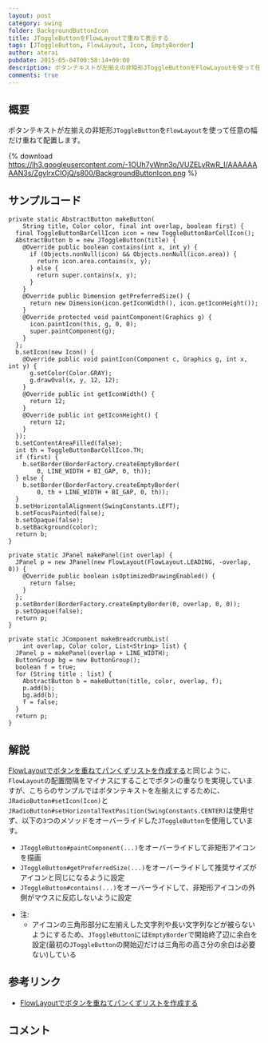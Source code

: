 ```yaml
---
layout: post
category: swing
folder: BackgroundButtonIcon
title: JToggleButtonをFlowLayoutで重ねて表示する
tags: [JToggleButton, FlowLayout, Icon, EmptyBorder]
author: aterai
pubdate: 2015-05-04T00:58:14+09:00
description: ボタンテキストが左揃えの非矩形JToggleButtonをFlowLayoutを使って任意の幅だけ重ねて配置します。
comments: true
---
```

## 概要
ボタンテキストが左揃えの非矩形`JToggleButton`を`FlowLayout`を使って任意の幅だけ重ねて配置します。

{% download https://lh3.googleusercontent.com/-1OUh7yWnn3o/VUZELyRwR_I/AAAAAAAAN3s/ZgylrxCIOjQ/s800/BackgroundButtonIcon.png %}

## サンプルコード
<pre class="prettyprint"><code>private static AbstractButton makeButton(
    String title, Color color, final int overlap, boolean first) {
  final ToggleButtonBarCellIcon icon = new ToggleButtonBarCellIcon();
  AbstractButton b = new JToggleButton(title) {
    @Override public boolean contains(int x, int y) {
      if (Objects.nonNull(icon) &amp;&amp; Objects.nonNull(icon.area)) {
        return icon.area.contains(x, y);
      } else {
        return super.contains(x, y);
      }
    }
    @Override public Dimension getPreferredSize() {
      return new Dimension(icon.getIconWidth(), icon.getIconHeight());
    }
    @Override protected void paintComponent(Graphics g) {
      icon.paintIcon(this, g, 0, 0);
      super.paintComponent(g);
    }
  };
  b.setIcon(new Icon() {
    @Override public void paintIcon(Component c, Graphics g, int x, int y) {
      g.setColor(Color.GRAY);
      g.drawOval(x, y, 12, 12);
    }
    @Override public int getIconWidth() {
      return 12;
    }
    @Override public int getIconHeight() {
      return 12;
    }
  });
  b.setContentAreaFilled(false);
  int th = ToggleButtonBarCellIcon.TH;
  if (first) {
    b.setBorder(BorderFactory.createEmptyBorder(
        0, LINE_WIDTH + BI_GAP, 0, th));
  } else {
    b.setBorder(BorderFactory.createEmptyBorder(
        0, th + LINE_WIDTH + BI_GAP, 0, th));
  }
  b.setHorizontalAlignment(SwingConstants.LEFT);
  b.setFocusPainted(false);
  b.setOpaque(false);
  b.setBackground(color);
  return b;
}

private static JPanel makePanel(int overlap) {
  JPanel p = new JPanel(new FlowLayout(FlowLayout.LEADING, -overlap, 0)) {
    @Override public boolean isOptimizedDrawingEnabled() {
      return false;
    }
  };
  p.setBorder(BorderFactory.createEmptyBorder(0, overlap, 0, 0));
  p.setOpaque(false);
  return p;
}

private static JComponent makeBreadcrumbList(
    int overlap, Color color, List&lt;String&gt; list) {
  JPanel p = makePanel(overlap + LINE_WIDTH);
  ButtonGroup bg = new ButtonGroup();
  boolean f = true;
  for (String title : list) {
    AbstractButton b = makeButton(title, color, overlap, f);
    p.add(b);
    bg.add(b);
    f = false;
  }
  return p;
}
</code></pre>

## 解説
[FlowLayoutでボタンを重ねてパンくずリストを作成する](http://ateraimemo.com/Swing/BreadcrumbList.html)と同じように、`FlowLayout`の配置間隔をマイナスにすることでボタンの重なりを実現していますが、こちらのサンプルではボタンテキストを左揃えにするために、`JRadioButton#setIcon(Icon)`と`JRadioButton#setHorizontalTextPosition(SwingConstants.CENTER)`は使用せず、以下の`3`つのメソッドをオーバーライドした`JToggleButton`を使用しています。

- `JToggleButton#paintComponent(...)`をオーバーライドして非矩形アイコンを描画
- `JToggleButton#getPreferredSize(...)`をオーバーライドして推奨サイズがアイコンと同じになるように設定
- `JToggleButton#contains(...)`をオーバーライドして、非矩形アイコンの外側がマウスに反応しないように設定

<!-- dummy comment line for breaking list -->

- 注:
    - アイコンの三角形部分に左揃えした文字列や長い文字列などが被らないようにするため、`JToggleButton`には`EmptyBorder`で開始終了辺に余白を設定(最初の`JToggleButton`の開始辺だけは三角形の高さ分の余白は必要ない)している

<!-- dummy comment line for breaking list -->

## 参考リンク
- [FlowLayoutでボタンを重ねてパンくずリストを作成する](http://ateraimemo.com/Swing/BreadcrumbList.html)

<!-- dummy comment line for breaking list -->

## コメント
